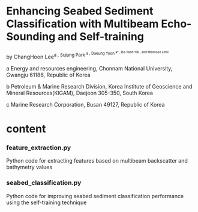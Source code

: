 # Enhancing Seabed Sediment Classification with Multibeam Echo-Sounding and Self-training
by ChangHoon Lee<sup>a  , Sujung Park <sup>a , Daeung Yoon <sup>a* , Bo-Yeon Yib , and Moonsoo Limc


a Energy and resources engineering, Chonnam National University, Gwangju 61186, Republic of Korea 

b Petroleum & Marine Research Division, Korea Institute of Geoscience and Mineral Resources(KIGAM), Daejeon 305-350, South Korea

c Marine Research Corporation, Busan 49127, Republic of Korea


# content
### feature_extraction.py
Python code for extracting features based on multibeam backscatter and bathymetry values
### seabed_classification.py
Python code for improving seabed sediment classification performance using the self-training technique
